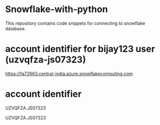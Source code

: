 # Snowflake-with-python
This repository contains code snippets for connecting to snowflake database.

# account identifier for bijay123 user (uzvqfza-js07323)
https://fa72663.central-india.azure.snowflakecomputing.com

# account identifier
UZVQFZA.JS07323

UZVQFZA.JS07323
